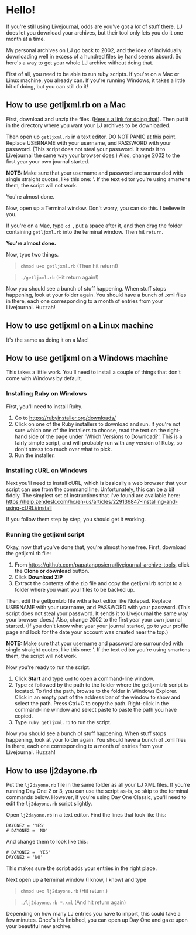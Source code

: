 # Hello!

If you're still using [Livejournal][lj], odds are you've got a _lot_ of stuff there. LJ does let you download your archives, but their tool only lets you do it one month at a time.

My personal archives on LJ go back to 2002, and the idea of individually downloading well in excess of a hundred files by hand seems absurd. So here's a way to get your whole LJ archive without doing that.

First of all, you need to be able to run ruby scripts. If you're on a Mac or Linux machine, you already can. If you're running Windows, it takes a little bit of doing, but you can still do it!

## How to use getljxml.rb on a Mac

First, download and unzip the files. ([Here's a link for doing that](https://github.com/papatangosierra/livejournal-archive-tools/archive/refs/heads/master.zipi)). Then put it in the directory where you want your LJ archives to be downloaded.

Then open up `getljxml.rb` in a text editor. DO NOT PANIC at this point. Replace USERNAME with your username, and PASSWORD with your password. (This script does not steal your password. It sends it to Livejournal the same way your browser does.) Also, change 2002 to the first year your own journal started.

**NOTE:** Make sure that your username and password are surrounded with single straight quotes, like this one: '. If the text editor you're using smartens them, the script will not work. 

You're almost done.

Now, open up a Terminal window. Don't worry, you can do this. I believe in you.

If you're on a Mac, type `cd `, put a space after it, and then drag the folder containing `getljxml.rb` into the terminal window. Then hit `return`.

**You're almost done.**

Now, type two things.

> `chmod u+x getljxml.rb` (Then hit return!)

> `./getljxml.rb` (Hit return again!)

Now you should see a bunch of stuff happening. When stuff stops happening, look at your folder again. You should have a bunch of .xml files in there, each one corresponding to a month of entries from your Livejournal. Huzzah!

## How to use getljxml on a Linux machine

It's the same as doing it on a Mac! 

## How to use getljxml on a Windows machine

This takes a little work. You'll need to install a couple of things that don't come with Windows by default. 

### Installing Ruby on Windows
First, you'll need to install Ruby. 

1. Go to https://rubyinstaller.org/downloads/
2. Click on one of the Ruby installers to download and run. 
	If you're not sure which one of the installers to choose, read the text on the right-hand side of the page under 'Which Versions to Download?'. This is a fairly simple script, and will probably run with any version of Ruby, so don't stress too much over what to pick. 
3. Run the installer. 

### Installing cURL on Windows
Next you'll need to install cURL, which is basically a web browser that your script can use from the command line. Unfortunately, this can be a bit fiddly. The simplest set of instructions that I've found are available here: https://help.zendesk.com/hc/en-us/articles/229136847-Installing-and-using-cURL#install

If you follow them step by step, you should get it working. 

### Running the getljxml script
Okay, now that you've done that, you're almost home free. 
First, download the getljxml.rb file:

1. From https://github.com/papatangosierra/livejournal-archive-tools, click the **Clone or download** button. 
2. Click **Download ZIP**
3. Extract the contents of the zip file and copy the getljxml.rb script to a folder where you want your files to be backed up. 

Then, edit the getljxml.rb file with a text editor like Notepad. Replace USERNAME with your username, and PASSWORD with your password. (This script does not steal your password. It sends it to Livejournal the same way your browser does.) Also, change 2002 to the first year your own journal started. (If you don't know what year your journal started, go to your profile page and look for the date your account was created near the top.) 

**NOTE:** Make sure that your username and password are surrounded with single straight quotes, like this one: '. If the text editor you're using smartens them, the script will not work. 

Now you're ready to run the script. 

1. Click **Start** and type `cmd` to open a command-line window. 
2. Type `cd` followed by the path to the folder where the getljxml.rb script is located. 
	To find the path, browse to the folder in Windows Explorer. Click in an empty part of the address bar of the window to show  and select the path. Press Ctrl+C to copy the path. Right-click in the command-line window and select paste to paste the path you have copied. 
3. Type `ruby getljxml.rb` to run the script. 

Now you should see a bunch of stuff happening. When stuff stops happening, look at your folder again. You should have a bunch of .xml files in there, each one corresponding to a month of entries from your Livejournal. Huzzah!

## How to use lj2dayone.rb

Put the `lj2dayone.rb` file in the same folder as all your LJ XML files. If you're running Day One 2 or 3, you can use the script as-is, so skip to the terminal commands below. However, if you're using Day One Classic, you'll need to edit the `lj2dayone.rb` script slightly. 

Open `lj2dayone.rb` in a text editor. Find the lines that look like this:

	DAYONE2 = 'YES'
	# DAYONE2 = 'NO'

And change them to look like this:

	# DAYONE2 = 'YES'
	DAYONE2 = 'NO'

This makes sure the script adds your entries in the right place.

Next open up a terminal window (I know, I know) and type

> `chmod u+x lj2dayone.rb` (Hit return.)

> `./lj2dayone.rb *.xml` (And hit return again)

Depending on how many LJ entries you have to import, this could take a few minutes. Once's it's finished, you can open up Day One and gaze upon your beautiful new archive.


[lj]: http://www.livejournal.com
